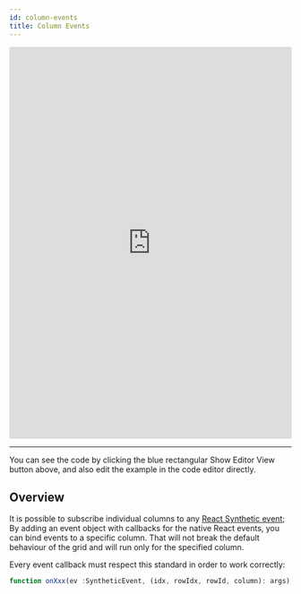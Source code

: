 ```yaml
---
id: column-events
title: Column Events
---
```

<iframe src="https://codesandbox.io/embed/qv004v40lj?autoresize=1&hidenavigation=1&view=preview" style="width:100%; height:700px; border:0; border-radius: 4px; " sandbox="allow-modals allow-forms allow-popups allow-scripts allow-same-origin"></iframe>

----
You can see the code by clicking the blue rectangular Show Editor View button above, and also edit the example in the code editor directly.

Overview
-----
It is possible to subscribe individual columns to any [React Synthetic event](https://reactjs.org/docs/events.html);
By adding an event object with callbacks for the native React events, you can bind events to a specific column. That will not break the default behaviour of the grid and will run only for the specified column.

Every event callback must respect this standard in order to work correctly:

```javascript
function onXxx(ev :SyntheticEvent, (idx, rowIdx, rowId, column): args)
```
